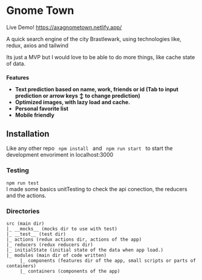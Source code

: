 <h1>Gnome Town</h1>
Live Demo! <a href="https://axagnometown.netlify.app/">https://axagnometown.netlify.app/</a>
<p>A quick search engine of the city Brastlewark, using technologies like, redux, axios and tailwind</p>
<p>Its just a MVP but I would love to be able to do more things, like cache state of data.</p>
<h4>Features</4>
<ul>
<li>
Text prediction based on name, work, friends or id (Tab to input prediction or arrow keys ↕️ to change prediction)
</li>
<li>
Optimized images, with lazy load and cache. 
</li>
<li>
Personal favorite list
<li>
Mobile friendly
</li>
</ul>
<h2>Installation</h2>
<p>Like any other repo <code> npm install </code>  and  <code> npm run start </code> to start the development envoriment in localhost:3000</p>

<h3>Testing</h3>
<p><code>npm run test </code>
<br>
I made some basics unitTesting to check the api conection, the reducers and the actions.
</p>
<h3>Directories</h3>
 
```
src (main dir) 
|_ __mocks__ (mocks dir to use with test)
|_ __test__ (test dir)
|_ actions (redux actions dir, actions of the app)
|_ reducers (redux reducers dir)
|_ initialState (initial state of the data when app load.)
|_ modules (main dir of code written)
     |_ components (features dir of the app, small scripts or parts of containers)
     |_ containers (components of the app)
```
